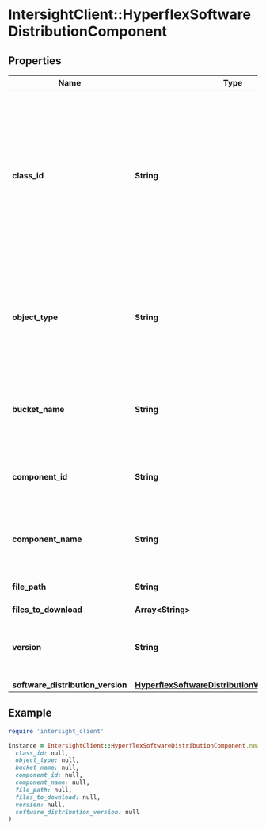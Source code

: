 # IntersightClient::HyperflexSoftwareDistributionComponent

## Properties

| Name | Type | Description | Notes |
| ---- | ---- | ----------- | ----- |
| **class_id** | **String** | The fully-qualified name of the instantiated, concrete type. This property is used as a discriminator to identify the type of the payload when marshaling and unmarshaling data. | [default to &#39;hyperflex.SoftwareDistributionComponent&#39;] |
| **object_type** | **String** | The fully-qualified name of the instantiated, concrete type. The value should be the same as the &#39;ClassId&#39; property. | [default to &#39;hyperflex.SoftwareDistributionComponent&#39;] |
| **bucket_name** | **String** | The bucket name where the files are present, if source is external cloud store. | [optional] |
| **component_id** | **String** | The HyperFlex Software Distribution Component Identifier. | [optional] |
| **component_name** | **String** | The HyperFlex Software Distribution Component Name. | [optional] |
| **file_path** | **String** | File location on the cloud storage. | [optional] |
| **files_to_download** | **Array&lt;String&gt;** |  | [optional] |
| **version** | **String** | The HyperFlex Software Distribution Component Version. | [optional] |
| **software_distribution_version** | [**HyperflexSoftwareDistributionVersionRelationship**](HyperflexSoftwareDistributionVersionRelationship.md) |  | [optional] |

## Example

```ruby
require 'intersight_client'

instance = IntersightClient::HyperflexSoftwareDistributionComponent.new(
  class_id: null,
  object_type: null,
  bucket_name: null,
  component_id: null,
  component_name: null,
  file_path: null,
  files_to_download: null,
  version: null,
  software_distribution_version: null
)
```

